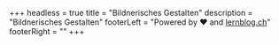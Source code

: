 +++
headless = true
title = "Bildnerisches Gestalten"
description = "Bildnerisches Gestalten"
footerLeft = "Powered by ❤️ and [lernblog.ch](https://www.lernblog.ch)"
footerRight = ""
+++

